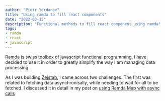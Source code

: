 ```yaml
---
author: "Piotr Yordanov"
title: "Using ramda to fill react components"
date: "2022-03-15"
description: "Functional methods to fill react component using ramda"
tags:
- ramda
- react
- javascript
---
```


[Ramda](https://ramdajs.com) is swiss toolbox of javascript functional programming.
I have decided to use it in order to greatly simplify the way I am managing data processing.

As I was building [Zeistab](https://zeistab.piotryordanov.com), I came across two challenges. The first was related to fetching data asynchronisally, while needing to wait for all to be fetched. I discussed it in detail in my post on  [using Ramda Map with async calls](/posts/using-ramda-map-with-async-calls)
